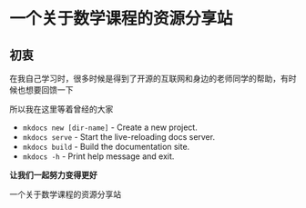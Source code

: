 # 一个关于数学课程的资源分享站



## 初衷

在我自己学习时，很多时候是得到了开源的互联网和身边的老师同学的帮助，有时候也想要回馈一下

所以我在这里等着曾经的大家

* `mkdocs new [dir-name]` - Create a new project.
* `mkdocs serve` - Start the live-reloading docs server.
* `mkdocs build` - Build the documentation site.
* `mkdocs -h` - Print help message and exit.

**让我们一起努力变得更好**

一个关于数学课程的资源分享站